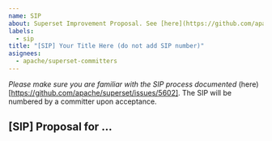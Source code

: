 ```yaml
---
name: SIP
about: Superset Improvement Proposal. See [here](https://github.com/apache/superset/issues/5602) for details.
labels:
  - sip
title: "[SIP] Your Title Here (do not add SIP number)"
asignees:
  - apache/superset-committers
---
```


*Please make sure you are familiar with the SIP process documented*
(here)[https://github.com/apache/superset/issues/5602]. The SIP will be numbered by a committer upon acceptance.

## [SIP] Proposal for ...<title>

### Motivation

Description of the problem to be solved.

### Proposed Change

Describe how the feature will be implemented, or the problem will be solved. If possible, include mocks, screenshots, or screencasts (even if from different tools).

### New or Changed Public Interfaces

Describe any new additions to the model, views or `REST` endpoints. Describe any changes to existing visualizations, dashboards and React components. Describe changes that affect the Superset CLI and how Superset is deployed.

### New dependencies

Describe any `npm`/`PyPI` packages that are required. Are they actively maintained? What are their licenses?

### Migration Plan and Compatibility

Describe any database migrations that are necessary, or updates to stored URLs.

### Rejected Alternatives

Describe alternative approaches that were considered and rejected.
